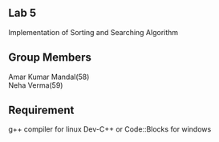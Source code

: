 ## Lab 5
Implementation of Sorting and Searching Algorithm

## Group Members
Amar Kumar Mandal(58) <br />
Neha Verma(59)

## Requirement
g++ compiler for linux
Dev-C++ or Code::Blocks for windows
